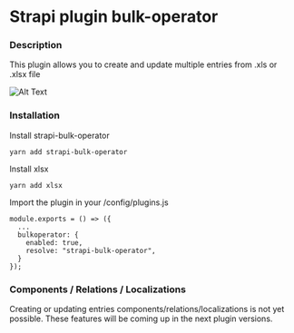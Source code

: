 <!-- @format -->

# Strapi plugin bulk-operator

### Description

This plugin allows you to create and update multiple entries from .xls or .xlsx file

![Alt Text](https://www.matthieu-reveilleau.fr/works/strapi-bulk-operator.gif)

### Installation

Install strapi-bulk-operator

```
yarn add strapi-bulk-operator
```

Install xlsx

```
yarn add xlsx
```

Import the plugin in your /config/plugins.js

```
module.exports = () => ({
  ...
  bulkoperator: {
    enabled: true,
    resolve: "strapi-bulk-operator",
  }
});
```

### Components / Relations / Localizations

Creating or updating entries components/relations/localizations is not yet possible. These features will be coming up in the next plugin versions.
